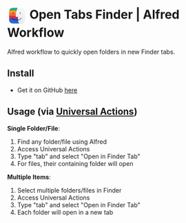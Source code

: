 # <img src="img/finder-tab-logo.png" alt="Open Tabs Finder Workflow Icon" width="45" align="center"/> Open Tabs Finder | Alfred Workflow

Alfred workflow to quickly open folders in new Finder tabs.

## Install

- Get it on GitHub [here](https://github.com/vanstrouble/opentab-alfred-workflow/releases)

## Usage (via [Universal Actions](https://www.alfredapp.com/universal-actions/))

**Single Folder/File**:

1. Find any folder/file using Alfred
2. Access Universal Actions
3. Type "tab" and select "Open in Finder Tab"
4. For files, their containing folder will open

**Multiple Items**:

1. Select multiple folders/files in Finder
2. Access Universal Actions
3. Type "tab" and select "Open in Finder Tab"
4. Each folder will open in a new tab
